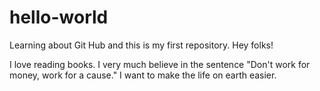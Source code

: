 # hello-world
Learning about Git Hub and this is my first repository.
Hey folks!

I love reading books. I very much believe in the sentence "Don't work for money, work for a cause."
I want to make the life on earth easier.
